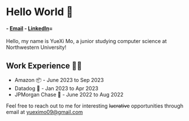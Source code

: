 # Hello World 👋

#### - [Email](mailto:yueximo09@gmail.com) - [LinkedIn](https://www.linkedin.com/in/yueximo/)=

Hello, my name is YueXi Mo, a junior studying computer science at Northwestern University!

## Work Experience 👨‍💻
- Amazon 📦 - June 2023 to Sep 2023
- Datadog 🐶 - Jan 2023 to Apr 2023 
- JPMorgan Chase 🏦 - June 2022 to Aug 2022

Feel free to reach out to me for interesting <s>lucrative</s> opportunities through email at yueximo09@gmail.com

